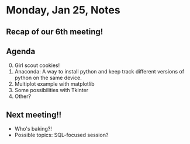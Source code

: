 # Monday, Jan 25, Notes

## Recap of our 6th meeting!

## Agenda
0. Girl scout cookies!
1. Anaconda: A way to install python and keep track different versions of python on the same device.
2. Multiplot example with matplotlib
3. Some possibilities with Tkinter
4. Other? 

## Next meeting!!
- Who's baking?!
- Possible topics: SQL-focused session?
